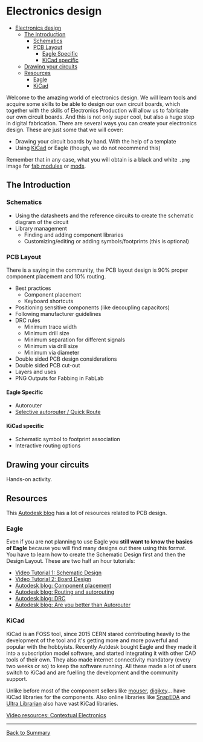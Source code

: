 # Electronics design

- [Electronics design](#electronics-design)
  - [The Introduction](#the-introduction)
    - [Schematics](#schematics)
    - [PCB Layout](#pcb-layout)
      - [Eagle Specific](#eagle-specific)
      - [KiCad specific](#kicad-specific)
  - [Drawing your circuits](#drawing-your-circuits)
  - [Resources](#resources)
    - [Eagle](#eagle)
    - [KiCad](#kicad)

Welcome to the amazing world of electronics design. We will learn tools and acquire some skills to be able to design our own circuit boards, which together with the skills of Electronics Production will allow us to fabricate our own circuit boards. And this is not only super cool, but also a huge step in digital fabrication. There are several ways you can create your electronics design. These are just some that we will cover:

- Drawing your circuit boards by hand. With the help of a template
- Using [KiCad](http://kicad-pcb.org/) or Eagle (though, we do not recommend this)

Remember that in any case, what you will obtain is a black and white `.png` image for [fab modules](http://fabmodules.org) or [mods](http://mods.cba.mit.edu).

## The Introduction

### Schematics

- Using the datasheets and the reference circuits to create the schematic diagram of the circuit
- Library management 
  - Finding and adding component libraries 
  - Customizing/editing or adding symbols/footprints (this is optional)

### PCB Layout
There is a saying in the community, the PCB layout design is 90% proper component placement and 10% routing.


- Best practices
    - Component placement 
    - Keyboard shortcuts
- Positioning sensitive components (like decoupling capacitors)    
- Following manufacturer guidelines 
- DRC rules
  - Minimum trace width
  - Minimum drill size 
  - Minimum separation for different signals 
  - Minimum via drill size
  - Minimum via diameter
- Double sided PCB design considerations 
- Double sided PCB cut-out
- Layers and uses
- PNG Outputs for Fabbing in FabLab

#### Eagle Specific
- Autorouter
- [Selective autorouter / Quick Route](https://www.youtube.com/watch?v=l3gWqGKVU4Q)

#### KiCad specific 

- Schematic symbol to footprint association 
- Interactive routing options 

## Drawing your circuits

Hands-on activity.

## Resources 

This [Autodesk blog](https://www.autodesk.com/products/eagle/blog/) has a lot of resources related to PCB design.


### Eagle

Even if you are not planning to use Eagle you **still want to know the basics of Eagle** because you will find many designs out there using this format. You have to learn how to create the Schematic Design first and then the Design Layout. These are two half an hour tutorials:

- [Video Tutorial 1: Schematic Design](https://www.youtube.com/watch?v=1AXwjZoyNno)
- [Video Tutorial 2: Board Design](https://www.youtube.com/watch?v=CCTs0mNXY24)
- [Autodesk blog: Component placement](https://www.autodesk.com/products/eagle/blog/pcb-layout-basics-component-placement/)
- [Autodesk blog: Routing and autorouting](https://www.autodesk.com/products/eagle/blog/routing-autorouting-pcb-layout-basics-2/)
- [Autodesk blog: DRC](https://www.autodesk.com/products/eagle/blog/design-rule-check-pcb-layout-basics-3/)
- [Autodesk blog: Are you better than Autorouter](https://www.autodesk.com/products/eagle/blog/are-you-better-than-the-autorouter/)


### KiCad

KiCad is an FOSS tool, since 2015 CERN stared contributing heavily to the development of the tool and it's getting more and more powerful and popular with the hobbyists. Recently Autdesk bought Eagle and they made it into a subscription model software, and started integrating it with other CAD tools of their own. They also made internet connectivity mandatory (every two weeks or so) to keep the software running. All these made a lot of users switch to KiCad and are fuelling the development and the community support. 

Unlike before most of the component sellers like [mouser](http://mouser.componentsearchengine.com/library/kicad), [digikey](https://www.digikey.com/en/resources/design-tools/kicad)... have KiCad libraries for the components. Also online libraries like [SnapEDA](https://www.snapeda.com/home/) and [Ultra Librarian](https://www.ultralibrarian.com/) also have vast KiCad libraries.

[Video resources: Contextual Electronics](https://www.youtube.com/user/contextualelectronic/playlists)


---
[Back to Summary](../summary.md)
